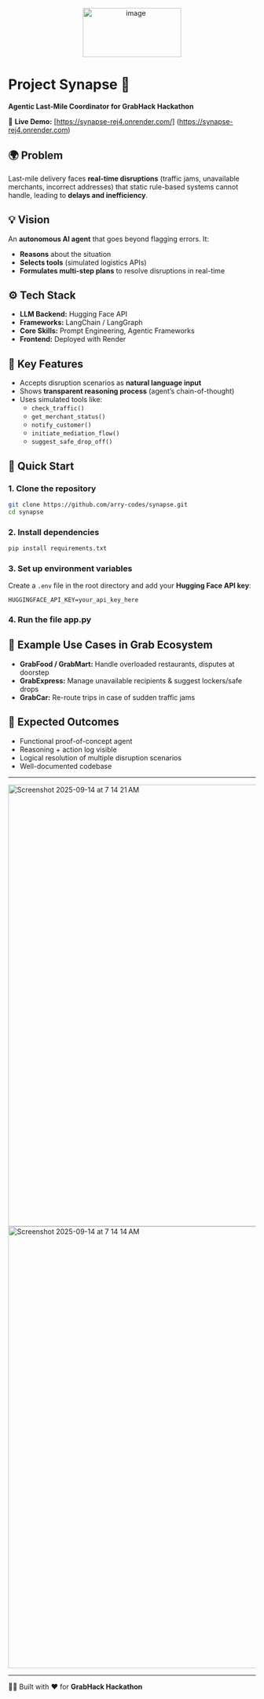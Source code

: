 
<p align="center">
  <img width="200" height="100" alt="image" src="https://github.com/user-attachments/assets/8c9c89f5-d7c0-4da3-891d-29d61f441acb" />
</p>

# Project Synapse 🚀  
**Agentic Last-Mile Coordinator for GrabHack Hackathon**  

🔗 **Live Demo:** [https://synapse-rej4.onrender.com/] (https://synapse-rej4.onrender.com)


## 🌍 Problem  
Last-mile delivery faces **real-time disruptions** (traffic jams, unavailable merchants, incorrect addresses) that static rule-based systems cannot handle, leading to **delays and inefficiency**.  


## 💡 Vision  
An **autonomous AI agent** that goes beyond flagging errors. It:  
- **Reasons** about the situation  
- **Selects tools** (simulated logistics APIs)  
- **Formulates multi-step plans** to resolve disruptions in real-time  


## ⚙️ Tech Stack  
- **LLM Backend:** Hugging Face API
- **Frameworks:** LangChain / LangGraph  
- **Core Skills:** Prompt Engineering, Agentic Frameworks  
- **Frontend:** Deployed with Render  


## 🔑 Key Features  
- Accepts disruption scenarios as **natural language input**  
- Shows **transparent reasoning process** (agent’s chain-of-thought)  
- Uses simulated tools like:  
  - `check_traffic()`  
  - `get_merchant_status()`  
  - `notify_customer()`  
  - `initiate_mediation_flow()`  
  - `suggest_safe_drop_off()`  


## 🚀 Quick Start  

### 1. Clone the repository  
```bash
git clone https://github.com/arry-codes/synapse.git
cd synapse
```

### 2. Install dependencies  
```bash
pip install requirements.txt
```

### 3. Set up environment variables  
Create a `.env` file in the root directory and add your **Hugging Face API key**:  
```env
HUGGINGFACE_API_KEY=your_api_key_here
```

### 4. Run the file app.py


## 🚚 Example Use Cases in Grab Ecosystem  
- **GrabFood / GrabMart:** Handle overloaded restaurants, disputes at doorstep  
- **GrabExpress:** Manage unavailable recipients & suggest lockers/safe drops  
- **GrabCar:** Re-route trips in case of sudden traffic jams  


## 📜 Expected Outcomes 

- Functional proof-of-concept agent  
- Reasoning + action log visible  
- Logical resolution of multiple disruption scenarios  
- Well-documented codebase  

---

<img width="1440" height="900" alt="Screenshot 2025-09-14 at 7 14 21 AM" src="https://github.com/user-attachments/assets/ef29bccd-8f2a-4400-9aba-1329355a3cb0" />
<img width="1440" height="900" alt="Screenshot 2025-09-14 at 7 14 14 AM" src="https://github.com/user-attachments/assets/711e0422-f743-4fff-88c9-1de5296d5a2c" />

---

👨‍💻 Built with ❤️ for **GrabHack Hackathon**  
